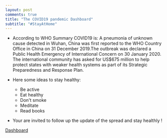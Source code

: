 ```yaml
---
layout: post
comments: true
title: "The COVID19 pandemic Dashboard"
subtitle: "#StayAtHome"
---
```


* According to WHO Summary COVID19 is: A pneumonia of unknown cause detected in Wuhan, China was first reported to the WHO Country Office in China on 31 December 2019.The outbreak was declared a Public Health Emergency of International Concern on 30 January 2020. The international community has asked for US$675 million to help protect states with weaker health systems as part of its Strategic Preparedness and Response Plan.

* Here some ideas to stay healthy:

   * Be active
   * Eat healthy 
   * Don't smoke
   * Meditate
   * Read books

* Your are invited to follow up the update of the spread and stay healthly !

[Dashboard](https://mesfind.shinyapps.io/covid19_et/)
